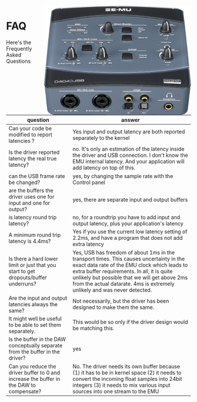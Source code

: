 <img align="right" width="400" src="E-MU_0404_USB.jpg"/>

FAQ
=============

Here's the Frequently Asked Questions

|question|answer|
|---|---|
|Can your code be modified to report latencies ? | Yes input and output latency are both reported separately to the kernel|
|Is the driver reported latency the real true latency?|no. It's only an estimation of the latency inside the driver and USB connection. I don't know the EMU internal latency. And your application will add latency on top of this.|
|can the USB frame rate be changed?|yes, by changing the sample rate with the Control panel|
|are the buffers the driver uses one for input and one for output? |yes, there are separate input and output buffers|
|is latency round trip latency? |no, for a roundtrip you have to add input and output latency, plus your application's latency|
|A minimum round trip latency is 4.4ms? | Yes if you use the current low latency setting of 2.2ms, and have a program that does not add extra latency|
|Is there a hard lower limit or just that you start to get dropouts/buffer underruns? | Yes, USB has freedom of about 1ms in the transport times. This causes uncertainty in the exact data rate of the EMU clock which leads to extra buffer requirements. In all, it is quite unlikely but possible that we will get above 2ms from the actual datarate. 4ms is extremely unlikely and was never detected.|
|Are the input and output latencies always the same? |Not necessarily, but the driver has been designed to make them the same.|
| It might well be useful to be able to set them separately.| This would be so only if the driver design would be matching this. |
| Is the buffer in the DAW conceptually separate from the buffer in the driver? | yes |
| Can you reduce the driver buffer to 0 and increase the buffer in the DAW to compensate? | No. The driver needs its own buffer because (1) it has to be in kernel space (2) it needs to convert the incoming float samples into 24bit integers (3) it needs to mix various input sources into one stream to the EMU|

